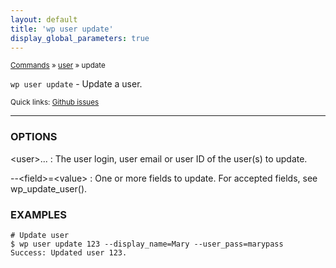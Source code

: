 ```yaml
---
layout: default
title: 'wp user update'
display_global_parameters: true
---
```


<small>[Commands](/commands/) &raquo; [user](/commands/user/) &raquo; update</small>

`wp user update` - Update a user.

<small>Quick links: <a href="https://github.com/wp-cli/wp-cli/issues?q=is%3Aopen+label%3Acommand%3Auser-update+sort%3Aupdated-desc">Github issues</a></small>

<hr />

### OPTIONS

&lt;user&gt;...
: The user login, user email or user ID of the user(s) to update.

\--&lt;field&gt;=&lt;value&gt;
: One or more fields to update. For accepted fields, see wp_update_user().

### EXAMPLES

    # Update user
    $ wp user update 123 --display_name=Mary --user_pass=marypass
    Success: Updated user 123.



